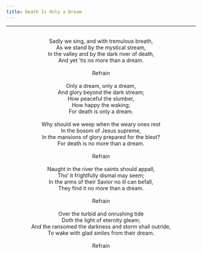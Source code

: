 ```yaml
---
title: Death Is Only a Dream
---
```


---
<center>
<br/>
Sadly we sing, and with tremulous breath,<br/>
As we stand by the mystical stream,<br/>
In the valley and by the dark river of death,<br/>
And yet ’tis no more than a dream.<br/>
<br/>
Refrain<br/>
<br/>
Only a dream, only a dream,<br/>
And glory beyond the dark stream;<br/>
How peaceful the slumber,<br/>
How happy the waking;<br/>
For death is only a dream.<br/>
<br/>
Why should we weep when the weary ones rest<br/>
In the bosom of Jesus supreme,<br/>
In the mansions of glory prepared for the blest?<br/>
For death is no more than a dream.<br/>
<br/>
Refrain<br/>
<br/>
Naught in the river the saints should appall,<br/>
Tho’ it frightfully dismal may seem;<br/>
In the arms of their Savior no ill can befall,<br/>
They find it no more than a dream.<br/>
<br/>
Refrain<br/>
<br/>
Over the turbid and onrushing tide<br/>
Doth the light of eternity gleam;<br/>
And the ransomed the darkness and storm shall outride,<br/>
To wake with glad smiles from their dream.<br/>
<br/>
Refrain<br/>

</center>